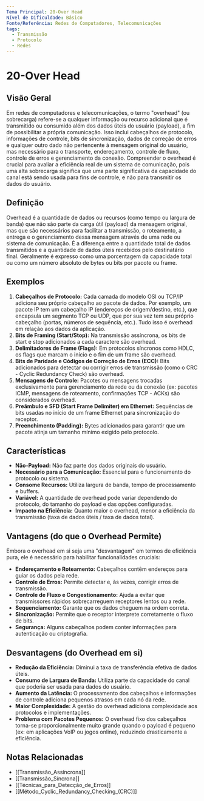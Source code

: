 ```yaml
---
Tema Principal: 20-Over Head
Nível de Dificuldade: Básico
Fonte/Referência: Redes de Computadores, Telecomunicações
tags:
  - Transmissão
  - Protocolo
  - Redes
---
```


# 20-Over Head

## Visão Geral

Em redes de computadores e telecomunicações, o termo "overhead" (ou sobrecarga) refere-se a qualquer informação ou recurso adicional que é transmitido ou consumido além dos dados úteis do usuário (payload), a fim de possibilitar a própria comunicação. Isso inclui cabeçalhos de protocolo, informações de controle, bits de sincronização, dados de correção de erros e qualquer outro dado não pertencente à mensagem original do usuário, mas necessário para o transporte, endereçamento, controle de fluxo, controle de erros e gerenciamento da conexão. Compreender o overhead é crucial para avaliar a eficiência real de um sistema de comunicação, pois uma alta sobrecarga significa que uma parte significativa da capacidade do canal está sendo usada para fins de controle, e não para transmitir os dados do usuário.

## Definição

Overhead é a quantidade de dados ou recursos (como tempo ou largura de banda) que não são parte da carga útil (payload) da mensagem original, mas que são necessários para facilitar a transmissão, o roteamento, a entrega e o gerenciamento dessa mensagem através de uma rede ou sistema de comunicação. É a diferença entre a quantidade total de dados transmitidos e a quantidade de dados úteis recebidos pelo destinatário final. Geralmente é expresso como uma porcentagem da capacidade total ou como um número absoluto de bytes ou bits por pacote ou frame.

## Exemplos

1.  **Cabeçalhos de Protocolo:** Cada camada do modelo OSI ou TCP/IP adiciona seu próprio cabeçalho ao pacote de dados. Por exemplo, um pacote IP tem um cabeçalho IP (endereços de origem/destino, etc.), que encapsula um segmento TCP ou UDP, que por sua vez tem seu próprio cabeçalho (portas, números de sequência, etc.). Tudo isso é overhead em relação aos dados da aplicação.
2.  **Bits de Framing (Start/Stop):** Na transmissão assíncrona, os bits de start e stop adicionados a cada caractere são overhead.
3.  **Delimitadores de Frame (Flags):** Em protocolos síncronos como HDLC, os flags que marcam o início e o fim de um frame são overhead.
4.  **Bits de Paridade e Códigos de Correção de Erros (ECC):** Bits adicionados para detectar ou corrigir erros de transmissão (como o CRC - Cyclic Redundancy Check) são overhead.
5.  **Mensagens de Controle:** Pacotes ou mensagens trocadas exclusivamente para gerenciamento da rede ou da conexão (ex: pacotes ICMP, mensagens de roteamento, confirmações TCP - ACKs) são considerados overhead.
6.  **Preâmbulo e SFD (Start Frame Delimiter) em Ethernet:** Sequências de bits usadas no início de um frame Ethernet para sincronização do receptor.
7.  **Preenchimento (Padding):** Bytes adicionados para garantir que um pacote atinja um tamanho mínimo exigido pelo protocolo.

## Características

*   **Não-Payload:** Não faz parte dos dados originais do usuário.
*   **Necessário para a Comunicação:** Essencial para o funcionamento do protocolo ou sistema.
*   **Consome Recursos:** Utiliza largura de banda, tempo de processamento e buffers.
*   **Variável:** A quantidade de overhead pode variar dependendo do protocolo, do tamanho do payload e das opções configuradas.
*   **Impacto na Eficiência:** Quanto maior o overhead, menor a eficiência da transmissão (taxa de dados úteis / taxa de dados total).

## Vantagens (do que o Overhead Permite)

Embora o overhead em si seja uma "desvantagem" em termos de eficiência pura, ele é necessário para habilitar funcionalidades cruciais:
*   **Endereçamento e Roteamento:** Cabeçalhos contêm endereços para guiar os dados pela rede.
*   **Controle de Erros:** Permite detectar e, às vezes, corrigir erros de transmissão.
*   **Controle de Fluxo e Congestionamento:** Ajuda a evitar que transmissores rápidos sobrecarreguem receptores lentos ou a rede.
*   **Sequenciamento:** Garante que os dados cheguem na ordem correta.
*   **Sincronização:** Permite que o receptor interprete corretamente o fluxo de bits.
*   **Segurança:** Alguns cabeçalhos podem conter informações para autenticação ou criptografia.

## Desvantagens (do Overhead em si)

*   **Redução da Eficiência:** Diminui a taxa de transferência efetiva de dados úteis.
*   **Consumo de Largura de Banda:** Utiliza parte da capacidade do canal que poderia ser usada para dados do usuário.
*   **Aumento da Latência:** O processamento dos cabeçalhos e informações de controle adiciona pequenos atrasos em cada nó da rede.
*   **Maior Complexidade:** A gestão do overhead adiciona complexidade aos protocolos e implementações.
*   **Problema com Pacotes Pequenos:** O overhead fixo dos cabeçalhos torna-se proporcionalmente muito grande quando o payload é pequeno (ex: em aplicações VoIP ou jogos online), reduzindo drasticamente a eficiência.

## Notas Relacionadas

*   [[Transmissão_Assíncrona]]
*   [[Transmissão_Síncrona]]
*   [[Técnicas_para_Detecção_de_Erros]]
*   [[Método_Cyclic_Redundancy_Checking_(CRC)]]
